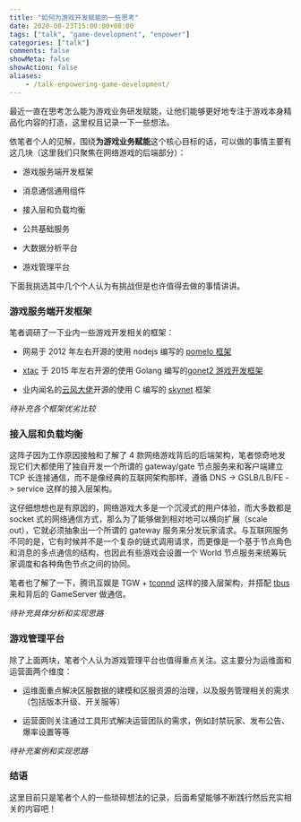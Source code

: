 ```yaml
---
title: "如何为游戏开发赋能的一些思考"
date: 2020-08-23T15:00:00+08:00
tags: ["talk", "game-development", "enpower"]
categories: ["talk"]
comments: false
showMeta: false
showAction: false
aliases:
    - /talk-enpowering-game-development/
---
```


最近一直在思考怎么能为游戏业务研发赋能，让他们能够更好地专注于游戏本身精品化内容的打造，这里权且记录一下一些想法。

<!--more-->

依笔者个人的见解，围绕**为游戏业务赋能**这个核心目标的话，可以做的事情主要有这几块（这里我们只聚焦在网络游戏的后端部分）：

- 游戏服务端开发框架

- 消息通信通用组件

- 接入层和负载均衡

- 公共基础服务

- 大数据分析平台

- 游戏管理平台

下面我挑选其中几个个人认为有挑战但是也许值得去做的事情讲讲。

### 游戏服务端开发框架

笔者调研了一下业内一些游戏开发相关的框架：

- 网易于 2012 年左右开源的使用 nodejs 编写的 [pomelo 框架](https://github.com/NetEase/pomelo)

- [xtac](https://github.com/xtaci) 于 2015 年左右开源的使用 Golang 编写的[gonet2 游戏开发框架](https://github.com/gonet2)

- 业内闻名的[云风大佬](https://github.com/cloudwu)开源的使用 C 编写的 [skynet](https://github.com/cloudwu/skynet) 框架

*待补充各个框架优劣比较*

### 接入层和负载均衡

这阵子因为工作原因接触和了解了 4 款网络游戏背后的后端架构，笔者惊奇地发现它们大都使用了独自开发一个所谓的 gateway/gate 节点服务来和客户端建立 TCP 长连接通信，而不是像经典的互联网架构那样，遵循 DNS -> GSLB/LB/FE -> service 这样的接入层架构。

这仔细想想也是有原因的，网络游戏大多是一个沉浸式的用户体验，而大多数都是 socket 式的网络通信方式，那么为了能够做到相对地可以横向扩展（scale out），它就必须抽象出一个所谓的 gateway 服务来分发玩家请求。与互联网服务不同的是，它有时候并不是一个复杂的链式调用请求，而更像是一个基于节点角色和消息的多点通信的结构，也因此有些游戏会设置一个 World 节点服务来统筹玩家调度和各种角色节点之间的协同。

笔者也了解了一下，腾讯互娱是 TGW + [tconnd](https://sdk.gcloud.tencent.com/documents/details/%E7%BD%91%E7%BB%9C%E8%BF%9E%E6%8E%A5%20Connector) 这样的接入层架构，并搭配 [tbus](https://github.com/hellokangning/TSF4G) 来和背后的 GameServer 做通信。

*待补充具体分析和实现思路*

### 游戏管理平台

除了上面两块，笔者个人认为游戏管理平台也值得重点关注。这主要分为运维面和运营面两个维度：

- 运维面重点解决区服数据的建模和区服资源的治理，以及服务管理相关的需求（包括版本升级、开关服等）

- 运营面则关注通过工具形式解决运营团队的需求，例如封禁玩家、发布公告、爆率设置等等

*待补充案例和实现思路*

### 结语

这里目前只是笔者个人的一些琐碎想法的记录，后面希望能够不断践行然后充实相关的内容吧！
